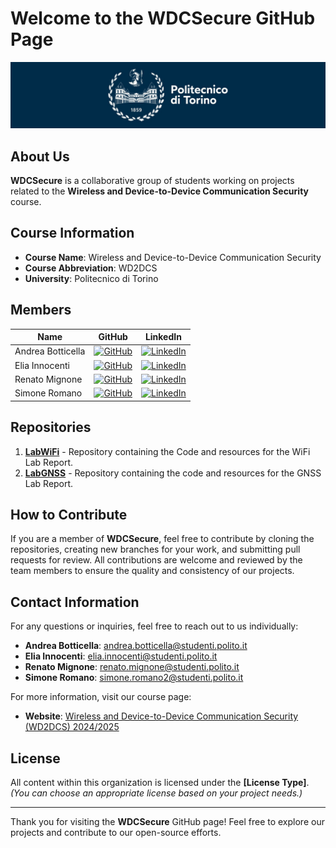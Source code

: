 # Welcome to the **WDCSecure** GitHub Page

![polito](resources/logo_polito.jpg)

## About Us
**WDCSecure** is a collaborative group of students working on projects related to the **Wireless and Device-to-Device Communication Security** course. 
<!-- Our organization focuses on practical applications and research in **[field/topic]**, driven by our passion for learning and innovation. -->

## Course Information
- **Course Name**: Wireless and Device-to-Device Communication Security
- **Course Abbreviation**: WD2DCS
- **University**: Politecnico di Torino

## Members

| Name              | GitHub                                             | LinkedIn                                             |
|-------------------|----------------------------------------------------|------------------------------------------------------|
| Andrea Botticella | [![GitHub](https://img.shields.io/badge/GitHub-Profile-informational?logo=github)](https://github.com/Botti01) | [![LinkedIn](https://img.shields.io/badge/LinkedIn-Profile-blue?logo=linkedin)](https://www.linkedin.com/in/andrea-botticella-353169293/) |
| Elia Innocenti    | [![GitHub](https://img.shields.io/badge/GitHub-Profile-informational?logo=github)](https://github.com/eliainnocenti) | [![LinkedIn](https://img.shields.io/badge/LinkedIn-Profile-blue?logo=linkedin)](https://www.linkedin.com/in/eliainnocenti/) |
| Renato Mignone    | [![GitHub](https://img.shields.io/badge/GitHub-Profile-informational?logo=github)](https://github.com/RenatoMignone) | [![LinkedIn](https://img.shields.io/badge/LinkedIn-Profile-blue?logo=linkedin)](https://www.linkedin.com/in/renato-mignone/) |
| Simone Romano     | [![GitHub](https://img.shields.io/badge/GitHub-Profile-informational?logo=github)](https://github.com/sroman0)   | [![LinkedIn](https://img.shields.io/badge/LinkedIn-Profile-blue?logo=linkedin)](https://www.linkedin.com/in/simone-romano-383277307/) |

## Repositories
1. [**LabWiFi**](https://github.com/WDCSecure/LabWiFi) - Repository containing the Code and resources for the WiFi Lab Report.
2. [**LabGNSS**](https://github.com/WDCSecure/LabGNSS) - Repository containing the code and resources for the GNSS Lab Report.
<!-- *(Add or remove repositories as needed) *-->

## How to Contribute
If you are a member of **WDCSecure**, feel free to contribute by cloning the repositories, creating new branches for your work, and submitting pull requests for review. All contributions are welcome and reviewed by the team members to ensure the quality and consistency of our projects.

## Contact Information

For any questions or inquiries, feel free to reach out to us individually:

- **Andrea Botticella**: [andrea.botticella@studenti.polito.it](mailto:andrea.botticella@studenti.polito.it)
- **Elia Innocenti**: [elia.innocenti@studenti.polito.it](mailto:elia.innocenti@studenti.polito.it)
- **Renato Mignone**: [renato.mignone@studenti.polito.it](mailto:renato.mignone@studenti.polito.it)
- **Simone Romano**: [simone.romano2@studenti.polito.it](mailto:simone.romano2@studenti.polito.it)

For more information, visit our course page:  
- **Website**: [Wireless and Device-to-Device Communication Security (WD2DCS) 2024/2025](https://didattica.polito.it/pls/portal30/gap.pkg_guide.viewGap?p_cod_ins=01GYSWQ&p_a_acc=2026&p_header=S&p_lang=IT&multi=N)

## License
All content within this organization is licensed under the **[License Type]**. *(You can choose an appropriate license based on your project needs.)*

---

Thank you for visiting the **WDCSecure** GitHub page! Feel free to explore our projects and contribute to our open-source efforts.
